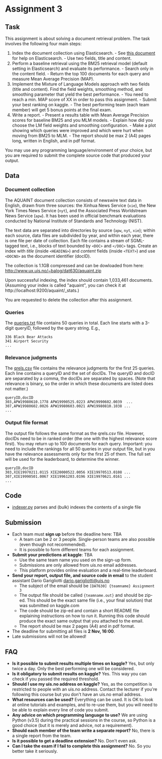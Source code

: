 # Assignment 3

## Task

This assignment is about solving a document retrieval problem.
The task involves the following four main steps:

  1. Index the document collection using Elasticsearch.
    - See [this document](../Elasticsearch.md) for help on Elasticsearch.
    - Use two fields, title and content.
  2. Perform a baseline retrieval using the BM25 retrieval model (default setting in Elasticsearch) and evaluate its performance.
    - Search only in the content field.
    - Return the top 100 documents for each query and measure Mean Average Precision (MAP).
  3. Implement the Mixture of Language Models approach with two fields (title and content). Find the field weights, smoothing method, and smoothing parameter that yield the best performance.
    - You need to reach a min. MAP score of XX in order to pass this assignment.
    - Submit your best ranking on kaggle.
    - The best performing team (each team member) will get 5 bonus points at the final exam.
  4. Write a report.
    - Present a results table with Mean Average Precision scores for baseline BM25 and you MLM models.
    - Explain how did you choose the LM field weights and smoothing configuration.
    - Make a plot showing which queries were improved and which were hurt when moving from BM25 to MLM.
    - The report should be max 2 (A4) pages long, written in English, and in pdf format.

You may use any programming language/environment of your choice, but you are required to submit the complete source code that produced your output.


## Data

### Document collection

The AQUAINT document collection consists of newswire text data in English, drawn from three sources: the Xinhua News Service (`xie`), the New York Times News Service (`nyt`), and the Associated Press Worldstream News Service (`apw`). It has been used in official benchmark evaluations conducted by National Institute of Standards and Technology (NIST).

The text data are separated into directories by source (`apw`, `nyt`, `xie`); within each source, data files are subdivided by year, and within each year, there is one file per date of collection. Each file contains a stream of SGML-tagged text, i.e., blocks of text bounded by `<DOC>` and `</DOC>` tags.  Create an index with *title* (inside `<HEADING>`) and *content* fields (inside `<TEXT>`) and use `<DOCNO>` as the document identifier (docID).

The collection is 1.1GB compressed and can be dowloaded from here: http://www.ux.uis.no/~balog/dat630/aquaint.zip

Upon successful indexing, the index should contain 1,033,461 documents. (Assuming your index is called "aquaint", you can check it at http://localhost:9200/aquaint/_stats.)

You are requested to delete the collection after this assignment.


### Queries

The [queries.txt](data/queries.txt) file contains 50 queries in total.  Each line starts with a 3-digit queryID, followed by the query string.  E.g.,

```
336 Black Bear Attacks
341 Airport Security
...
```


### Relevance judgments

The [qrels.csv](data/qrels.csv) file contains the relevance judgments for the first 25 queries. Each line contains a queryID and the set of docIDs. The queryID and docID are separated by a comma, the docIDs are separated by spaces. (Note that relevance is binary, so the order in which these documents are listed does not matter.)

```
queryID,docID
303,APW19980610.1778 APW19990525.0223 APW19990602.0039  ...
307,APW19980602.0026 APW19980603.0021 APW19980810.1038 ...
...
```


### Output file format

The output file follows the same format as the qrels.csv file.  However, docIDs need to be in ranked order (the one with the highest relevance score first).  You may return up to 100 documents for each query.
Important: you need to include the rankings for all 50 queries in your output file, but in you have the relevance assessments only for the first 25 of them. The full set will be used for the leaderboard, to determine the winner.

```
queryID,docID
303,XIE19970211.0115 XIE20000522.0056 XIE19970513.0108 ...
307,XIE19990501.0067 XIE19961203.0196 XIE19970621.0161 ...
...
```


## Code

  - [indexer.py](code/indexer.py) parses and (bulk) indexes the contents of a single file


## Submission

  * Each team must **sign up** before the deadline here: TBA
    - A team can be 2 or 3 people. Single-person teams are also possible (even though not recommended).
    - It is possible to form different teams for each assignment.
  * **Submit your predictions at kaggle**: TBA
    - Use the same team name you used on the sign-up form.
    - Submissions are only allowed from uis.no email addresses.
    - This platform provides online evaluation and a real-time leaderboard.
  * **Send your report, output file, and source code in email** to the student assistant Darío Garigliotti <dario.garigliotti@uis.no>
    - The subject of the email should be `[DAT630] {teamname} Assignment 3`
    - The output file should be called `{teamname.out}` and should be zip-ed. This should be the exact same file (i.e., your final solution) that was submitted on kaggle.com
    - The code should be zip-ed and contain a short README file explaining instructions on how to run it. Running this code should produce the exact same output that you attached to the email.
    - The report should be max 2 pages (A4) and in pdf format.
  * The deadline for submitting all files is **2 Nov, 16:00**.
  * Late submissions will not be allowed!


## FAQ

  - **Is it possible to submit results multiple times on kaggle?**
  Yes, but only twice a day. Only the best performing one will be considered.
  - **Is it obligatory to submit results on kaggle?**
  Yes. This way you can check if you passed the required threshold.
  - **Should I use my uis.no address on kaggle?** Yes, as the competition is restricted to people with an uis.no address. Contact the lecturer if you're following this course but you don't have an uis.no email address.
  - **What resources can be used?**
  Everything can be used. It is OK to look at online tutorials and examples, and to re-use them, but you will need to be able to explain every line of code you submit.
  - **Any advice on which programming language to use?** We are using Python (v3.5) during the practical sessions in the course, so Python is a good choice (but it is merely and advice, not a requirement).
  - **Should each member of the team write a separate report?** No, there is a single report from the team.
  - **Is it possible to get a deadline extension?**
  No. Don't even ask.
  - **Can I take the exam if I fail to complete this assignment?**
  No. So you better take it seriously.
